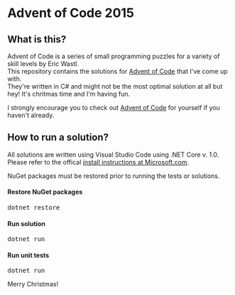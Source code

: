 <h1>Advent of Code 2015</h1>
<h2>What is this?</h2>
<p>Advent of Code is a series of small programming puzzles for a variety of skill levels by Eric Wastl.<br />
This repository contains the solutions for <a href="http://adventofcode.com/">Advent of Code</a> that I've come up with.<br />
They're written in C# and might not be the most optimal solution at all but hey! It's chritmas time and I'm having fun.</p>
<p>I strongly encourage you to check out <a href="http://adventofcode.com/">Advent of Code</a> for yourself if you haven't already.</p>
<h2>How to run a solution?</h2>
<p>All solutions are written using Visual Studio Code using .NET Core v. 1.0. Please refer to the offical <a href="https://www.microsoft.com/net/core">install instructions at Microsoft.com</a>.</p>
<p>NuGet packages must be restored prior to running the tests or solutions.</p>
<h4>Restore NuGet packages</h4>
<pre>dotnet restore</pre>
<h4>Run solution</h4>
<pre>dotnet run</pre>
<h4>Run unit tests</h4>
<pre>dotnet run</pre>

<p>Merry Christmas!<br />
